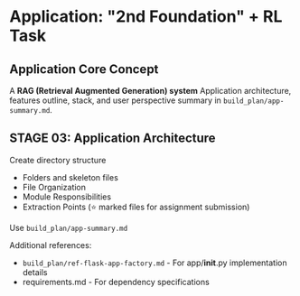 # Application: "2nd Foundation" + RL Task

## Application Core Concept
A **RAG (Retrieval Augmented Generation) system**
Application architecture, features outline, stack, and user perspective summary in `build_plan/app-summary.md`.

## STAGE 03: Application Architecture
Create directory structure
- Folders and skeleton files
- File Organization
- Module Responsibilities
- Extraction Points (⭐ marked files for assignment submission)

Use `build_plan/app-summary.md`

Additional references:
- `build_plan/ref-flask-app-factory.md` - For app/__init__.py implementation details
- requirements.md - For dependency specifications
